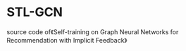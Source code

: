 # STL-GCN
source code of《Self-training on Graph Neural Networks for Recommendation with Implicit Feedback》
